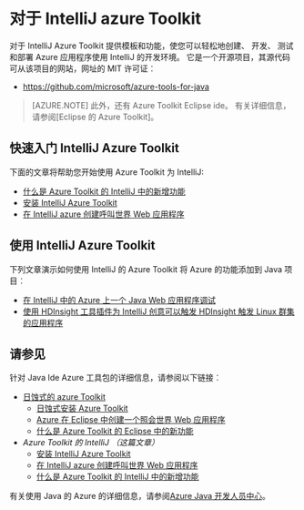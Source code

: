 <properties
    pageTitle="对于 IntelliJ azure Toolkit |Microsoft Azure"
    description="了解 Azure Toolkit IntelliJ。"
    services=""
    documentationCenter="java"
    authors="rmcmurray"
    manager="wpickett"
    editor=""/>

<tags
    ms.service="multiple"
    ms.workload="na"
    ms.tgt_pltfrm="multiple"
    ms.devlang="Java"
    ms.topic="article"
    ms.date="09/20/2016" 
    ms.author="robmcm;asirveda"/>

# <a name="azure-toolkit-for-intellij"></a>对于 IntelliJ azure Toolkit

对于 IntelliJ Azure Toolkit 提供模板和功能，使您可以轻松地创建、 开发、 测试和部署 Azure 应用程序使用 IntelliJ 的开发环境。 它是一个开源项目，其源代码可从该项目的网站，网址的 MIT 许可证︰

* <https://github.com/microsoft/azure-tools-for-java>

> [AZURE.NOTE] 此外，还有 Azure Toolkit Eclipse ide。 有关详细信息，请参阅[Eclipse 的 Azure Toolkit]。

## <a name="getting-started-with-the-azure-toolkit-for-intellij"></a>快速入门 IntelliJ Azure Toolkit

下面的文章将帮助您开始使用 Azure Toolkit 为 IntelliJ:

* [什么是 Azure Toolkit 的 IntelliJ 中的新增功能]
* [安装 IntelliJ Azure Toolkit]
* [在 IntelliJ azure 创建呼叫世界 Web 应用程序]

## <a name="using-the-azure-toolkit-for-intellij"></a>使用 IntelliJ Azure Toolkit

下列文章演示如何使用 IntelliJ 的 Azure Toolkit 将 Azure 的功能添加到 Java 项目︰

* [在 IntelliJ 中的 Azure 上一个 Java Web 应用程序调试]
* [使用 HDInsight 工具插件为 IntelliJ 创意可以触发 HDInsight 触发 Linux 群集的应用程序][HDInsight Tools Plugin for IntelliJ]

## <a name="see-also"></a>请参见

针对 Java Ide Azure 工具包的详细信息，请参阅以下链接︰

- [日蚀式的 azure Toolkit]
  - [日蚀式安装 Azure Toolkit]
  - [Azure 在 Eclipse 中创建一个照会世界 Web 应用程序]
  - [什么是 Azure Toolkit 的 Eclipse 中的新功能]
- *Azure Toolkit 的 IntelliJ （这篇文章）*
  - [安装 IntelliJ Azure Toolkit]
  - [在 IntelliJ azure 创建呼叫世界 Web 应用程序]
  - [什么是 Azure Toolkit 的 IntelliJ 中的新增功能]

有关使用 Java 的 Azure 的详细信息，请参阅[Azure Java 开发人员中心]。

<!-- URL List -->

[日蚀式的 azure Toolkit]: ./azure-toolkit-for-eclipse.md
[Azure Toolkit for IntelliJ]: ./azure-toolkit-for-intellij.md
[Azure 在 Eclipse 中创建一个照会世界 Web 应用程序]: ./app-service-web/app-service-web-eclipse-create-hello-world-web-app.md
[在 IntelliJ azure 创建呼叫世界 Web 应用程序]: ./app-service-web/app-service-web-intellij-create-hello-world-web-app.md
[日蚀式安装 Azure Toolkit]: ./azure-toolkit-for-eclipse-installation.md
[安装 IntelliJ Azure Toolkit]: ./azure-toolkit-for-intellij-installation.md
[什么是 Azure Toolkit 的 Eclipse 中的新功能]: ./azure-toolkit-for-eclipse-whats-new.md
[什么是 Azure Toolkit 的 IntelliJ 中的新增功能]: ./azure-toolkit-for-intellij-whats-new.md

[Azure Java 开发人员中心]: https://azure.microsoft.com/develop/java/

[在 IntelliJ 中的 Azure 上一个 Java Web 应用程序调试]: ./app-service-web/app-service-web-debug-java-web-app-in-intellij.md
[HDInsight Tools Plugin for IntelliJ]: ./hdinsight/hdinsight-apache-spark-intellij-tool-plugin.md